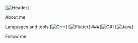 [![Header](https://github.com/Taramin/Taramin/blob/main/assets/Wolf_610.JPG)]

About me

Languages and tools
[![C++](https://img.shields.io/badge/-C++-085371?style=for-the-badge&logo=C%2b%2b&logoColor=756389)]
[![Flutter](https://img.shields.io/badge/-Flutter-085371?style=for-the-badge&logo=flutter&logoColor=756389)]
###[![C#](https://img.shields.io/badge/-C#-085371?style=for-the-badge&logo=C&logoColor=756389)]
[![Java](https://img.shields.io/badge/-Java-085371?style=for-the-badge&logo=java&logoColor=756389)]

Follow me
